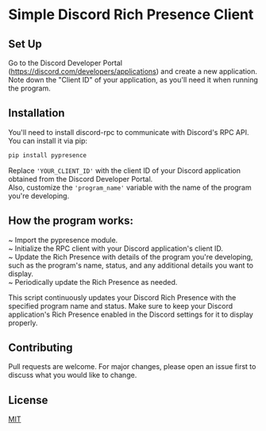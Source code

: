 # Simple Discord Rich Presence Client

## Set Up

Go to the Discord Developer Portal (https://discord.com/developers/applications) and create a new application. </br>
Note down the "Client ID" of your application, as you'll need it when running the program.

## Installation

You'll need to install discord-rpc to communicate with Discord's RPC API. You can install it via pip:
```bash
pip install pypresence
```
Replace `'YOUR_CLIENT_ID'` with the client ID of your Discord application obtained from the Discord Developer Portal. </br>
Also, customize the `'program_name'` variable with the name of the program you're developing.

## How the program works:

~ Import the pypresence module. </br>
~ Initialize the RPC client with your Discord application's client ID. </br>
~ Update the Rich Presence with details of the program you're developing, such as the program's name, status, and any additional details you want to display. </br>
~ Periodically update the Rich Presence as needed. </br>

This script continuously updates your Discord Rich Presence with the specified program name and status. Make sure to keep your Discord application's Rich Presence enabled in the Discord settings for it to display properly.

## Contributing

Pull requests are welcome. For major changes, please open an issue first
to discuss what you would like to change.

## License

[MIT](https://choosealicense.com/licenses/mit/)
